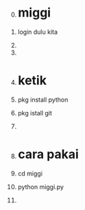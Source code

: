 0. # miggi

1. login dulu kita

2.

3.

4. # ketik

5. pkg install python

6. pkg istall git

7.

8. # cara pakai

9. cd miggi

10. python miggi.py

11.
